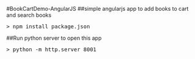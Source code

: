 #BookCartDemo-AngularJS
##simple angularjs app to add books to cart and search books

<pre>> npm install package.json</pre>

##Run python server to open this app
<pre>> python -m http.server 8001</pre>
